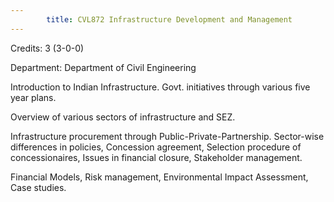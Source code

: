 ```yaml
---
        title: CVL872 Infrastructure Development and Management
---
```

Credits: 3 (3-0-0)

Department: Department of Civil Engineering

Introduction to Indian Infrastructure. Govt. initiatives through various five year plans.

Overview of various sectors of infrastructure and SEZ.

Infrastructure procurement through Public-Private-Partnership. Sector-wise differences in policies, Concession agreement, Selection procedure of concessionaires, Issues in financial closure, Stakeholder management.

Financial Models, Risk management, Environmental Impact Assessment, Case studies.